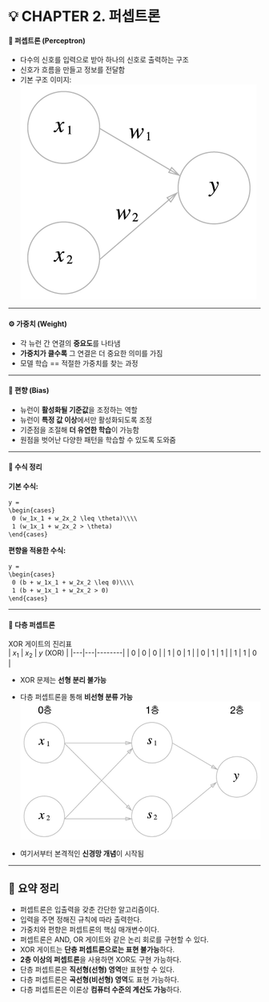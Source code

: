 # 💡 CHAPTER 2. 퍼셉트론

#### 📌 퍼셉트론 (Perceptron)

- 다수의 신호를 입력으로 받아 하나의 신호로 출력하는 구조
- 신호가 흐름을 만들고 정보를 전달함
- 기본 구조 이미지:
  ![perceptron](../img/perceptron.png)

---

#### ⚙️ 가중치 (Weight)

- 각 뉴런 간 연결의 **중요도**를 나타냄
- **가중치가 클수록** 그 연결은 더 중요한 의미를 가짐
- 모델 학습 == 적절한 가중치를 찾는 과정

---

#### 🧭 편향 (Bias)

- 뉴런이 **활성화될 기준값**을 조정하는 역할
- 뉴런이 **특정 값 이상**에서만 활성화되도록 조정
- 기준점을 조절해 **더 유연한 학습**이 가능함
- 원점을 벗어난 다양한 패턴을 학습할 수 있도록 도와줌

---

#### 📐 수식 정리

**기본 수식:**

```plaintext
y =
\begin{cases}
 0 (w_1x_1 + w_2x_2 \leq \theta)\\\\
 1 (w_1x_1 + w_2x_2 > \theta)
\end{cases}
```

**편향을 적용한 수식:**

```plaintext
y =
\begin{cases}
 0 (b + w_1x_1 + w_2x_2 \leq 0)\\\\
 1 (b + w_1x_1 + w_2x_2 > 0)
\end{cases}
```

---

#### 🧱 다층 퍼셉트론

XOR 게이트의 진리표  
| $x_1$ | $x_2$ | $y$ (XOR) |
|---|---|--------|
| 0 | 0 | 0 |
| 1 | 0 | 1 |
| 0 | 1 | 1 |
| 1 | 1 | 0 |

- XOR 문제는 **선형 분리 불가능**

- 다층 퍼셉트론을 통해 **비선형 분류 가능**
  ![xor_neuron_perceptron](../img/xor_neuron_perceptron.png)

- 여기서부터 본격적인 **신경망 개념**이 시작됨

---

## 🔎 요약 정리

- 퍼셉트론은 입출력을 갖춘 간단한 알고리즘이다.
- 입력을 주면 정해진 규칙에 따라 출력한다.
- 가중치와 편향은 퍼셉트론의 핵심 매개변수이다.
- 퍼셉트론은 AND, OR 게이트와 같은 논리 회로를 구현할 수 있다.
- XOR 게이트는 **단층 퍼셉트론으로는 표현 불가능**하다.
- **2층 이상의 퍼셉트론**을 사용하면 XOR도 구현 가능하다.
- 단층 퍼셉트론은 **직선형(선형) 영역**만 표현할 수 있다.
- 다층 퍼셉트론은 **곡선형(비선형) 영역**도 표현 가능하다.
- 다층 퍼셉트론은 이론상 **컴퓨터 수준의 계산도 가능**하다.
